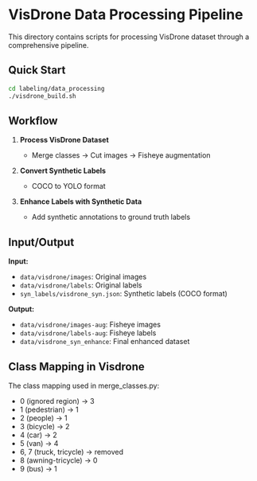 # VisDrone Data Processing Pipeline

This directory contains scripts for processing VisDrone dataset through a comprehensive pipeline.

## Quick Start

```bash
cd labeling/data_processing
./visdrone_build.sh
```

## Workflow

1. **Process VisDrone Dataset**
   - Merge classes → Cut images → Fisheye augmentation

2. **Convert Synthetic Labels**
   - COCO to YOLO format

3. **Enhance Labels with Synthetic Data**
   - Add synthetic annotations to ground truth labels

## Input/Output

**Input:**
- `data/visdrone/images`: Original images
- `data/visdrone/labels`: Original labels
- `syn_labels/visdrone_syn.json`: Synthetic labels (COCO format)

**Output:**
- `data/visdrone/images-aug`: Fisheye images
- `data/visdrone/labels-aug`: Fisheye labels
- `data/visdrone_syn_enhance`: Final enhanced dataset

## Class Mapping in Visdrone

The class mapping used in merge_classes.py:

- 0 (ignored region) → 3
- 1 (pedestrian) → 1
- 2 (people) → 1
- 3 (bicycle) → 2
- 4 (car) → 2
- 5 (van) → 4
- 6, 7 (truck, tricycle) → removed
- 8 (awning-tricycle) → 0
- 9 (bus) → 1